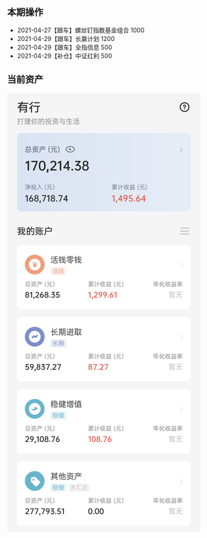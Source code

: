 ## 本期操作

- 2021-04-27【跟车】螺丝钉指数基金组合 1000
- 2021-04-29【跟车】长赢计划 1200
- 2021-04-29【跟车】全指信息 500
- 2021-04-29【补仓】中证红利 500

## 当前资产

![2021-05-02](images/2021-05-02.jpeg)